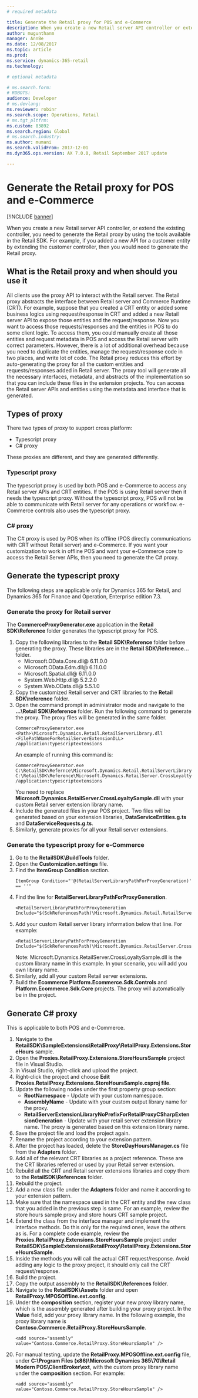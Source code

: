 ```yaml
---
# required metadata

title: Generate the Retail proxy for POS and e-Commerce
description: When you create a new Retail server API controller or extend the existing controller, you need to generate the Retail proxy by using the tools available in the Retail SDK.
author: mugunthanm
manager: AnnBe
ms.date: 12/08/2017
ms.topic: article
ms.prod: 
ms.service: dynamics-365-retail
ms.technology: 

# optional metadata

# ms.search.form: 
# ROBOTS: 
audience: Developer
# ms.devlang: 
ms.reviewer: robinr
ms.search.scope: Operations, Retail
# ms.tgt_pltfrm: 
ms.custom: 83892
ms.search.region: Global
# ms.search.industry: 
ms.author: mumani
ms.search.validFrom: 2017-12-01
ms.dyn365.ops.version: AX 7.0.0, Retail September 2017 update

---
```


# Generate the Retail proxy for POS and e-Commerce

[!INCLUDE [banner](../../includes/banner.md)]

When you create a new Retail server API controller, or extend the existing controller, you need to generate the Retail proxy by using the tools available in the Retail SDK. For example, if you added a new API for a customer entity by extending the customer controller, then you would need to generate the Retail proxy.

## What is the Retail proxy and when should you use it

All clients use the proxy API to interact with the Retail server. The Retail proxy abstracts the interface between Retail server and Commerce Runtime (CRT). For example, suppose that you created a CRT entity or added some business logics using request/response in CRT and added a new Retail server API to expose those entities and the request/response. Now you want to access those requests/responses and the entities in POS to do some client logic. To access them, you could manually create all those entities and request metadata in POS and access the Retail server with correct parameters. However, there is a lot of additional overhead because you need to duplicate the entities, manage the request/response code in two places, and write lot of code. The Retail proxy reduces this effort by auto-generating the proxy for all the custom entities and requests/responses added in Retail server. The proxy tool will generate all the necessary interfaces, metadata, and abstracts of the implementation so that you can include these files in the extension projects. You can access the Retail server APIs and entities using the metadata and interface that is generated.

## Types of proxy

There two types of proxy to support cross platform:
- Typescript proxy
- C# proxy

These proxies are different, and they are generated differently.

### Typescript proxy
The typescript proxy is used by both POS and e-Commerce to access any Retail server APIs and CRT entities. If the POS is using Retail server then it needs the typescript proxy. Without the typescript proxy, POS will not be able to communicate with Retail server for any operations or workflow. e-Commerce controls also uses the typescript proxy.

### C# proxy
The C# proxy is used by POS when its offline (POS directly communications with CRT without Retail server) and e-Commerce. If you want your customization to work in offline POS and want your e-Commerce core to access the Retail Server APIs, then you need to generate the C# proxy.

## Generate the typescript proxy

The following steps are applicable only for Dynamics 365 for Retail, and Dynamics 365 for Finance and Operation, Enterprise edition 7.3.

### Generate the proxy for Retail server
The **CommerceProxyGenerator.exe** application in the **Retail SDK\Reference** folder generates the typescript proxy for POS.

1. Copy the following libraries to the **Retail SDK\Reference** folder before generating the proxy. These libraries are in the **Retail SDK\Reference\...** folder. 
    - Microsoft.OData.Core.dll@ 6.11.0.0
    - Microsoft.OData.Edm.dll@ 6.11.0.0
    - Microsoft.Spatial.dll@ 6.11.0.0
    - System.Web.Http.dll@ 5.2.2.0
    - System.Web.OData.dll@ 5.5.1.0
2. Copy the customized Retail server and CRT libraries to the **Retail SDK\reference** folder.
3. Open the command prompt in administrator mode and navigate to the **...\Retail SDK\Reference** folder. Run the following command to generate the proxy. The proxy files will be generated in the same folder.
    ```
    CommerceProxyGenerator.exe <Path>\Microsoft.Dynamics.Retail.RetailServerLibrary.dll     <FilePathNameForRetailServerExtensionDLL> /application:typescriptextensions
    ```
    An example of running this command is:
    ```
    CommerceProxyGenerator.exe C:\RetailSDK\Refernce\Microsoft.Dynamics.Retail.RetailServerLibrary.dll C:\RetailSDK\Reference\Microsoft.Dynamics.RetailServer.CrossLoyaltySample.dll /application:typescriptextensions
    ```
    You need to replace **Microsoft.Dynamics.RetailServer.CrossLoyaltySample.dll** with your custom Retail server extension library name.
4. Include the generated files in your POS project. Two files will be generated based on your extension libraries, **DataServiceEntities.g.ts** and **DataServiceRequests.g.ts**. 
5. Similarly, generate proxies for all your Retail server extensions.

### Generate the typescript proxy for e-Commerce

1. Go to the **RetailSDK\BuildTools** folder.
2. Open the **Customization.settings** file.
3. Find the **ItemGroup Condition** section.
    ```
    ItemGroup Condition="'@(RetailServerLibraryPathForProxyGeneration)' == ''" 
    ```
4. Find the line for **RetailServerLibraryPathForProxyGeneration**.
    ```
    <RetailServerLibraryPathForProxyGeneration Include="$(SdkReferencesPath)\Microsoft.Dynamics.Retail.RetailServerLibrary.dll"/>
    ```
4. Add your custom Retail server library information below that line. For example:
    ```
    <RetailServerLibraryPathForProxyGeneration Include="$(SdkReferencesPath)\Microsoft.Dynamics.RetailServer.CrossLoyaltySample.dll"/>
    ```
    Note: Microsoft.Dynamics.RetailServer.CrossLoyaltySample.dll is the custom library name in this example. In your scenario, you will add you own library name.
4.  Similarly, add all your custom Retail server extensions.
5.  Build the **Ecommerce Platform.Ecommerce.Sdk.Controls** and **Platform.Ecommerce.Sdk.Core** projects. The proxy will automatically be in the project.

## Generate C# proxy

This is applicable to both POS and e-Commerce.

1.  Navigate to the **RetailSDK\SampleExtensions\RetailProxy\RetailProxy.Extensions.StoreHours** sample.
2.  Open the **Proxies.RetailProxy.Extensions.StoreHoursSample** project file in Visual Studio.
3.  In Visual Studio, right-click and upload the project.
4.  Right-click the project and choose **Edit Proxies.RetailProxy.Extensions.StoreHoursSample.csproj file**.
5.  Update the following nodes under the first property group section:
    - **RootNamespace** - Update with your custom namespace.
    - **AssemblyName** - Update with your custom output library name for the proxy.
    - **RetailServerExtensionLibraryNoPrefixForRetailProxyCSharpExtensionGeneration** - Update with your retail server extension library name. The proxy is generated based on this extension library name.
6.  Save the project file and load the project again.
7.  Rename the project according to your extension pattern.
8.  After the project has loaded, delete the **StoreDayHoursManager.cs** file from the **Adapters** folder.
9.  Add all of the relevant CRT libraries as a project reference. These are the CRT libraries referred or used by your Retail server extension.
10. Rebuild all the CRT and Retail server extensions libraries and copy them to the **RetailSDK\References** folder.
11. Rebuild the project.
12. Add a new class file under the **Adapters** folder and name it according to your extension pattern.
13. Make sure that the namespace used in the CRT entity and the new class that you added in the previous step is same. For an example, review the store hours sample proxy and store hours CRT sample project.
14. Extend the class from the interface manager and implement the interface methods. Do this only for the required ones, leave the others as is. For a complete code example, review the **Proxies.RetailProxy.Extensions.StoreHoursSample** project under **RetailSDK\SampleExtensions\RetailProxy\RetailProxy.Extensions.StoreHoursSample**.
15. Inside the methods you will call the actual CRT request/response. Avoid adding any logic to the proxy project, it should only call the CRT request/response.
16. Build the project.
17. Copy the output assembly to the **RetailSDK\References** folder.
18. Navigate to the **RetailSDK\Assets** folder and open **RetailProxy.MPOSOffline.ext.config**.
19. Under the **composition** section, register your new proxy library name, which is the assembly generated after building your proxy project. In the **Value** field, add your proxy library name. In the following example, the proxy library name is **Contoso.Commerce.RetailProxy.StoreHoursSample**.
    ```
    <add source="assembly" value="Contoso.Commerce.RetailProxy.StoreHoursSample" />
    ```
19. For manual testing, update the **RetailProxy.MPOSOffline.ext.config** file, under **C:\Program Files (x86)\Microsoft Dynamics 365\70\Retail Modern POS\ClientBroker\ext**, with the custom proxy library name under the **composition** section. For example:
    ```
    <add source="assembly" value="Contoso.Commerce.RetailProxy.StoreHoursSample" />
    ```
